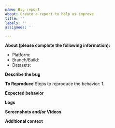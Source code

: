 ```yaml
---
name: Bug report
about: Create a report to help us improve
title: ''
labels: ''
assignees: ''

---
```


**About (please complete the following information):**
 - Platform: 
 - Branch/Build: 
 - Datasets: 

**Describe the bug**


**To Reproduce**
Steps to reproduce the behavior:
1. 

**Expected behavior**


**Logs**

**Screenshots and/or Videos**


**Additional context**
